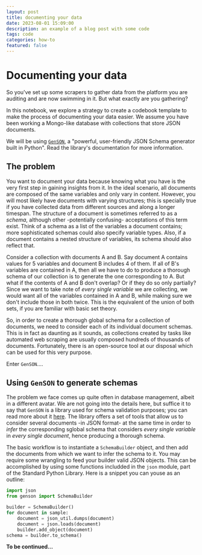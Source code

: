 ```yaml
---
layout: post
title: documenting your data
date: 2023-08-01 15:09:00
description: an example of a blog post with some code
tags: code
categories: how-to
featured: false
---
```

# Documenting your data

So you've set up some scrapers to gather data from the platform you are auditing and are now swimming in it. But what exactly are you gathering?

In this notebook, we explore a strategy to create a codebook template to make the process of documenting your data easier. We assume you have been working a Mongo-like database with collections that store JSON documents.

We will be using [`GenSON`](https://github.com/wolverdude/genson/), a "powerful, user-friendly JSON Schema generator built in Python". Read the library's documentation for more information.

## The problem

You want to document your data because knowing what you have is the very first step in gaining insights from it. In the ideal scenario, all documents are composed of the same variables and only vary in content. However, you will most likely have documents with varying structures; this is specially true if you have collected data from different sources and along a longer timespan. The structure of a document is sometimes referred to as a *schema*, although other -potentially confusing- acceptations of this term exist. Think of a schema as a list of the variables a document contains; more sophisticated schemas could also specify variable types. Also, if a document contains a nested structure of variables, its schema should also reflect that.

Consider a collection with documents A and B. Say document A contains values for 5 variables and document B includes 4 of them. If all of B's variables are contained in A, then all we have to do to produce a thorough schema of our collection is to generate the one corresponding to A. But what if the contents of A and B don't overlap? Or if they do so only partially? Since we want to take note of *every single variable* we are collecting, we would want all of the variables contained in A and B, while making sure we don't include those in both twice. This is the equivalent of the union of both sets, if you are familiar with basic set theory.

So, in order to create a thorough global schema for a collection of documents, we need to consider each of its individual document schemas. This is in fact as daunting as it sounds, as collections created by tasks like automated web scraping are usually composed hundreds of thousands of documents. Fortunately, there is an open-source tool at our disposal which can be used for this very purpose.

Enter `GenSON`....

## Using `GenSON` to generate schemas

The problem we face comes up quite often in database management, albeit in a different avatar. We are not going into the details here, but suffice it to say that `GenSON` is a library used for schema validation purposes; you can read more about it [here](https://json-schema.org/draft/2020-12/json-schema-validation.html). The library offers a set of tools that allow us to consider several documents -in JSON format- at the same time in order to *infer* the corresponding sglobal schema that considers *every single variable* in *every single document*, hence producing a thorough schema.

The basic workflow is to instantiate a `SchemaBuilder` object, and then add the documents from which we want to infer the schema to it. You may require some wrangling to feed your builder valid JSON objects. This can be accomplished by using some functions includded in the `json` module, part of the Standard Python Library. Here is a snippet you can youse as an outline:


```py
import json
from genson import SchemaBuilder

builder = SchemaBuilder()
for document in sample:
    document = json_util.dumps(document)
    document = json.loads(document)
    builder.add_object(document)
schema = builder.to_schema()
```

**To be continued...**
